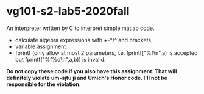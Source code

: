 # vg101-s2-lab5-2020fall
An interpreter written by C to interpret simple matlab code.

- calculate algebra expressions with +-*/^ and brackets.
- variable assignment
- fprintf (only allow at most 2 parameters, i.e. fprintf("%f\n",a) is accepted but fprintf("%f%d\n",a,b)) is invalid.

**Do not copy these code if you also have this assignment. That will definitely violate um-sjtu ji and Umich's Honor code. I'll not be responsible for the violation.**